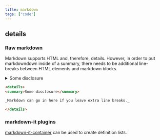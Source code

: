 ```yaml
---
title: markdown
tags: ["code"]
---
```


## details

### Raw markdown

Markdown supports HTML and, therefore, details.
However, in order to put markdowndown inside of a summary, there needs to be additional line-breaks between HTML elements and markdown blocks.

<details>
<summary>Some disclosure</summary>

_Markdown can go in here if you leave extra line breaks._

</details>

```md
<details>
<summary>Some disclosure</summary>

_Markdown can go in here if you leave extra line breaks._

</details>
```

### markdown-it plugins

[markdown-it-container](https://github.com/markdown-it/markdown-it-container) can be used to create definition lists.
